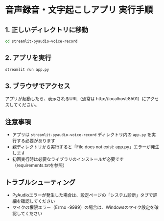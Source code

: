 # 音声録音・文字起こしアプリ 実行手順

## 1. 正しいディレクトリに移動
```bash
cd streamlit-pyaudio-voice-record
```

## 2. アプリを実行
```bash
streamlit run app.py
```

## 3. ブラウザでアクセス
アプリが起動したら、表示されるURL（通常は http://localhost:8501）にアクセスしてください。

## 注意事項
- アプリは `streamlit-pyaudio-voice-record` ディレクトリ内の `app.py` を実行する必要があります
- 親ディレクトリから実行すると「File does not exist: app.py」エラーが発生します
- 初回実行時は必要なライブラリのインストールが必要です（requirements.txtを参照）

## トラブルシューティング
- PyAudioエラーが発生した場合は、設定ページの「システム診断」タブで詳細を確認してください
- マイクの権限エラー（Errno -9999）の場合は、Windowsのマイク設定を確認してください 